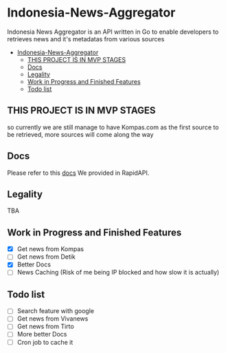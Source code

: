 # Indonesia-News-Aggregator

Indonesia News Aggregator is an API written in Go to enable developers to retrieves news and it's metadatas from various sources

- [Indonesia-News-Aggregator](#indonesia-news-aggregator)
  - [THIS PROJECT IS IN MVP STAGES](#this-project-is-in-mvp-stages)
  - [Docs](#docs)
  - [Legality](#legality)
  - [Work in Progress and Finished Features](#work-in-progress-and-finished-features)
  - [Todo list](#todo-list)

## THIS PROJECT IS IN MVP STAGES

so currently we are still manage to have Kompas.com as the first source to be retrieved, more sources will come along the way

## Docs

Please refer to this [docs](https://rapidapi.com/narutohaj00/api/indonesian-news-aggregator) We provided in RapidAPI.

## Legality

TBA

## Work in Progress and Finished Features

- [x] Get news from Kompas
- [ ] Get news from Detik
- [x] Better Docs
- [ ] News Caching (Risk of me being IP blocked and how slow it is actually)

## Todo list

- [ ] Search feature with google
- [ ] Get news from Vivanews
- [ ] Get news from Tirto
- [ ] More better Docs
- [ ] Cron job to cache it
